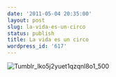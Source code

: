 ```yaml
---
date: '2011-05-04 20:35:00'
layout: post
slug: la-vida-es-un-circo
status: publish
title: La vida es un circo
wordpress_id: '617'
---
```



    


![Tumblr_lko5j2yuet1qzqnl8o1_500](http://jjdenis.files.wordpress.com/2011/05/tumblr_lko5j2yuet1qzqnl8o1_500-scaled500.jpg?w=213)









  
